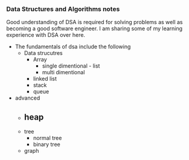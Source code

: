 ### Data Structures and Algorithms notes

Good understanding of DSA is required for solving problems as well as becoming a good software engineer. I am sharing some of my learning experience with DSA over here.

- The fundamentals of dsa include the following
  - Data strucutres
    - Array
      - single dimentional - list
      - multi dimentional
    - linked list
    - stack
    - queue
- advanced
  - heap
    -
  - tree
    - normal tree
    - binary tree
  - graph

